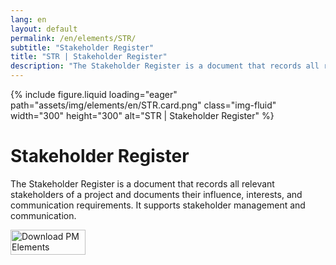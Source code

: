 ```yaml
---
lang: en
layout: default
permalink: /en/elements/STR/
subtitle: "Stakeholder Register"
title: "STR | Stakeholder Register"
description: "The Stakeholder Register is a document that records all relevant stakeholders of a project and documents their influence, interests, and communication requirements. It supports stakeholder management and communication."
---
```


{% include figure.liquid loading="eager" path="assets/img/elements/en/STR.card.png" class="img-fluid" width="300" height="300" alt="STR | Stakeholder Register" %}

# Stakeholder Register

The Stakeholder Register is a document that records all relevant stakeholders of a project and documents their influence, interests, and communication requirements. It supports stakeholder management and communication.

<a href="https://apps.apple.com/app/apple-store/id6738084498?pt=127441684&ct=website&mt=8">
  <img src="{{ "assets/img/en/appstore.png" | relative_url }}" width="120" height="40" alt="Download PM Elements">
</a>
